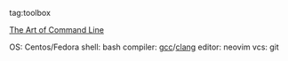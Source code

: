 tag:toolbox

[The Art of Command Line](https://github.com/jlevy/the-art-of-command-line)

OS:         Centos/Fedora
shell:      bash
compiler:   [gcc](gcc.md)/[clang](llvm.md)
editor:     neovim
vcs:        git
